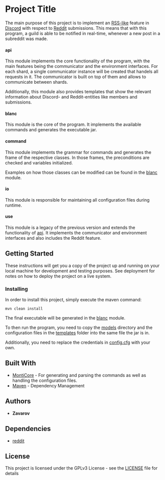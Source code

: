 # Project Title

The main purpose of this project is to implement an [RSS-like](https://en.wikipedia.org/wiki/RSS) feature in [Discord](https://discordapp.com/) with respect to [Reddit](https://www.reddit.com/) submissions.
This means that with this program, a guild is able to be notified in real-time, whenever a new post in a subreddit was made.

#### api
This module implements the core functionality of the program, with the main features being the communicator and the environment interfaces.
For each shard, a single communicator instance will be created that handels all requests in it. The communicator is built on top of them and allows to communicate between shards.

Additionally, this module also provides templates that show the relevant information about Discord- and Reddit-entities like members and submissions.
#### blanc
This module is the core of the program. It implements the available commands and generates the executable jar.
#### command
This module implements the grammar for commands and generates the frame of the respective classes.
In those frames, the preconditions are checked and variables initialized.

Examples on how those classes can be modified can be found in the [blanc](blanc) module.

#### io
This module is responsible for maintaining all configuration files during runtime.
#### use
This module is a legacy of the previous version and extends the functionality of [api](api).
It implements the communicator and environment interfaces and also includes the Reddit feature.

## Getting Started

These instructions will get you a copy of the project up and running on your local machine for development and testing purposes. See deployment for notes on how to deploy the project on a live system.

### Installing

In order to install this project, simply execute the maven command:

```
mvn clean install
```

The final executable will be generated in the [blanc](blanc) module.

To then run the program, you need to copy the [models](models) directory and the configuration files in the [templates](templates) folder into the same file the jar is in.

Additionally, you need to replace the credentials in [config.cfg](templates/config.cfg) with your own.

## Built With

* [MontiCore](https://github.com/MontiCore/monticore) - For generating and parsing the commands as well as handling the configuration files.
* [Maven](https://maven.apache.org/) - Dependency Management

## Authors

* **Zavarov**

## Dependencies

* [reddit](https://github.com/Zavarov/reddit)

## License

This project is licensed under the GPLv3 License - see the [LICENSE](LICENSE) file for details


